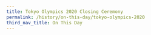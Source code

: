 ```yaml
---
title: Tokyo Olympics 2020 Closing Ceremony
permalink: /history/on-this-day/tokyo-olympics-2020
third_nav_title: On This Day
---
```

